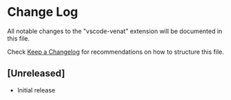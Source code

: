 # Change Log

All notable changes to the "vscode-venat" extension will be documented in this file.

Check [Keep a Changelog](http://keepachangelog.com/) for recommendations on how to structure this file.

## [Unreleased]

- Initial release